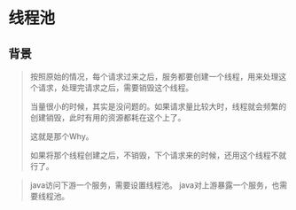 # 线程池

## 背景
> 按照原始的情况，每个请求过来之后，服务都要创建一个线程，用来处理这个请求，处理完请求之后，需要销毁这个线程。
>
> 当量很小的时候，其实是没问题的。如果请求量比较大时，线程就会频繁的创建销毁，此时有用的资源都耗在这个上了。
>
> 这就是那个Why。
> 
> 如果将那个线程创建之后，不销毁，下个请求来的时候，还用这个线程不就行了。







> java访问下游一个服务，需要设置线程池。
> java对上游暴露一个服务，也需要线程池。


